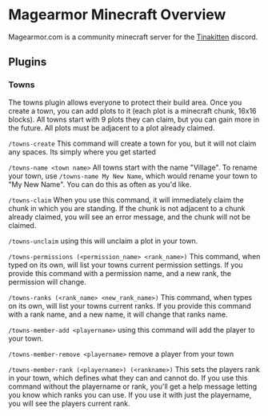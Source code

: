 # Magearmor Minecraft Overview

Magearmor.com is a community minecraft server for the [Tinakitten](https://www.twitch.tv/tinakitten) discord. 

## Plugins

### Towns
The towns plugin allows everyone to protect their build area.  Once you create a town, you can add plots to it (each plot is a minecraft chunk, 16x16 blocks).  All towns start with 9 plots they can claim, but you can gain more in the future.  All plots must be adjacent to a plot already claimed.

`/towns-create`
This command will create a town for you, but it will not claim any spaces.  Its simply where you get started

`/towns-name <town name>`
All towns start with the name "Village".  To rename your town, use `/towns-name My New Name`, which would rename your town to "My New Name".  You can do this as often as you'd like.

`/towns-claim`
When you use this command, it will immediately claim the chunk in which you are standing.  If the chunk is not adjacent to a chunk already claimed, you will see an error message, and the chunk will not be claimed.

`/towns-unclaim`
using this will unclaim a plot in your town.

`/towns-permissions (<permission_name> <rank_name>)`
This command, when typed on its own, will list your towns current permission settings.  If you provide this command with a permission name, and a new rank, the permission will change.

`/towns-ranks (<rank_name> <new_rank_name>)`
This command, when types on its own, will list your towns current ranks.  If you provide this command with a rank name, and a new name, it will change that ranks name.

`/towns-member-add <playername>`
using this command will add the player to your town.

`/towns-member-remove <playername>`
remove a player from your town

`/towns-member-rank (<playername>) (<rankname>)`
This sets the players rank in your town, which defines what they can and cannot do.  If you use this command without the playername or rank, you'll get a help message letting you know which ranks you can use.  If you use it with just the playername, you will see the players current rank.
